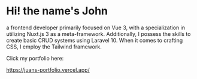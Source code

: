 <h1>Hi! the name's John</h1>
a frontend developer primarily focused on Vue 3, with a specialization in utilizing Nuxt.js 3 as a meta-framework. Additionally, I possess the skills to create basic CRUD systems using Laravel 10. When it comes to crafting CSS, I employ the Tailwind framework.

Click my portfolio here:

https://juans-portfolio.vercel.app/
